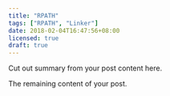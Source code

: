 ```yaml
---
title: "RPATH"
tags: ["RPATH", "Linker"]
date: 2018-02-04T16:47:56+08:00
licensed: true
draft: true
---
```


Cut out summary from your post content here.

<!--more-->

The remaining content of your post.
